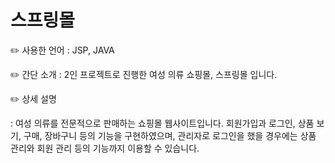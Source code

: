 # 스프링몰

✏️ 사용한 언어 : JSP, JAVA

✏️ 간단 소개 : 2인 프로젝트로 진행한 여성 의류 쇼핑몰, 스프링몰 입니다.

✏️ 상세 설명

: 여성 의류를 전문적으로 판매하는 쇼핑몰 웹사이트입니다. 
회원가입과 로그인, 상품 보기, 구매, 장바구니 등의 기능을 구현하였으며, 관리자로 로그인을 했을 경우에는 
상품 관리와 회원 관리 등의 기능까지 이용할 수 있습니다. 
